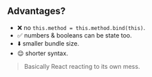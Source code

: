 ## Advantages?

- ❌ no `this.method = this.method.bind(this)`.
- ✅ numbers & booleans can be state too.
- ⬇️ smaller bundle size.
- 😌 shorter syntax.

> Basically React reacting to its own mess.
